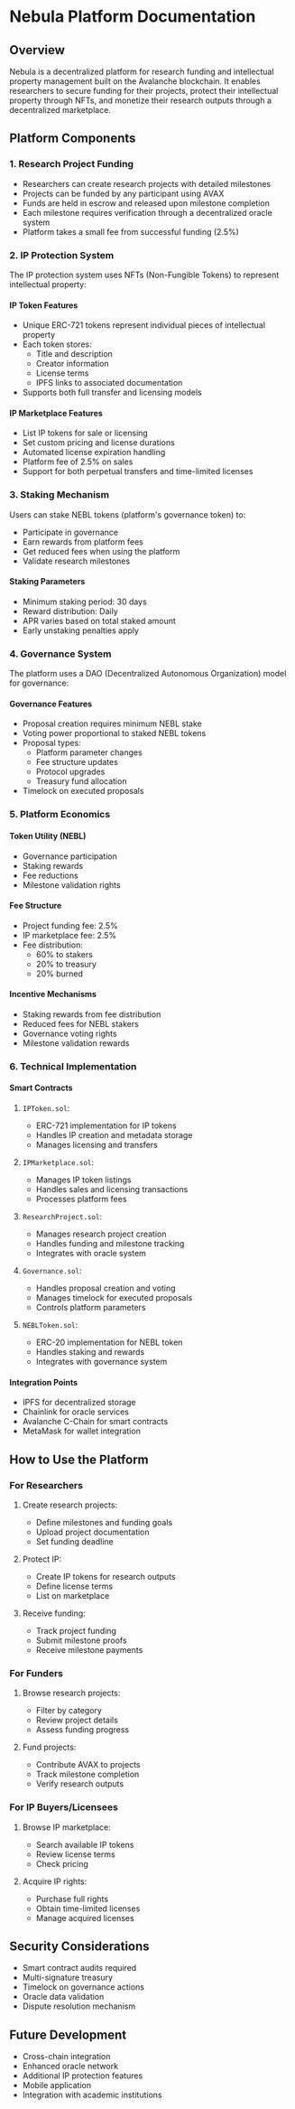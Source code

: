# Nebula Platform Documentation

## Overview
Nebula is a decentralized platform for research funding and intellectual property management built on the Avalanche blockchain. It enables researchers to secure funding for their projects, protect their intellectual property through NFTs, and monetize their research outputs through a decentralized marketplace.

## Platform Components

### 1. Research Project Funding
- Researchers can create research projects with detailed milestones
- Projects can be funded by any participant using AVAX
- Funds are held in escrow and released upon milestone completion
- Each milestone requires verification through a decentralized oracle system
- Platform takes a small fee from successful funding (2.5%)

### 2. IP Protection System
The IP protection system uses NFTs (Non-Fungible Tokens) to represent intellectual property:

#### IP Token Features
- Unique ERC-721 tokens represent individual pieces of intellectual property
- Each token stores:
  - Title and description
  - Creator information
  - License terms
  - IPFS links to associated documentation
- Supports both full transfer and licensing models

#### IP Marketplace Features
- List IP tokens for sale or licensing
- Set custom pricing and license durations
- Automated license expiration handling
- Platform fee of 2.5% on sales
- Support for both perpetual transfers and time-limited licenses

### 3. Staking Mechanism
Users can stake NEBL tokens (platform's governance token) to:
- Participate in governance
- Earn rewards from platform fees
- Get reduced fees when using the platform
- Validate research milestones

#### Staking Parameters
- Minimum staking period: 30 days
- Reward distribution: Daily
- APR varies based on total staked amount
- Early unstaking penalties apply

### 4. Governance System
The platform uses a DAO (Decentralized Autonomous Organization) model for governance:

#### Governance Features
- Proposal creation requires minimum NEBL stake
- Voting power proportional to staked NEBL tokens
- Proposal types:
  - Platform parameter changes
  - Fee structure updates
  - Protocol upgrades
  - Treasury fund allocation
- Timelock on executed proposals

### 5. Platform Economics

#### Token Utility (NEBL)
- Governance participation
- Staking rewards
- Fee reductions
- Milestone validation rights

#### Fee Structure
- Project funding fee: 2.5%
- IP marketplace fee: 2.5%
- Fee distribution:
  - 60% to stakers
  - 20% to treasury
  - 20% burned

#### Incentive Mechanisms
- Staking rewards from fee distribution
- Reduced fees for NEBL stakers
- Governance voting rights
- Milestone validation rewards

### 6. Technical Implementation

#### Smart Contracts
1. `IPToken.sol`:
   - ERC-721 implementation for IP tokens
   - Handles IP creation and metadata storage
   - Manages licensing and transfers

2. `IPMarketplace.sol`:
   - Manages IP token listings
   - Handles sales and licensing transactions
   - Processes platform fees

3. `ResearchProject.sol`:
   - Manages research project creation
   - Handles funding and milestone tracking
   - Integrates with oracle system

4. `Governance.sol`:
   - Handles proposal creation and voting
   - Manages timelock for executed proposals
   - Controls platform parameters

5. `NEBLToken.sol`:
   - ERC-20 implementation for NEBL token
   - Handles staking and rewards
   - Integrates with governance system

#### Integration Points
- IPFS for decentralized storage
- Chainlink for oracle services
- Avalanche C-Chain for smart contracts
- MetaMask for wallet integration

## How to Use the Platform

### For Researchers
1. Create research projects:
   - Define milestones and funding goals
   - Upload project documentation
   - Set funding deadline

2. Protect IP:
   - Create IP tokens for research outputs
   - Define license terms
   - List on marketplace

3. Receive funding:
   - Track project funding
   - Submit milestone proofs
   - Receive milestone payments

### For Funders
1. Browse research projects:
   - Filter by category
   - Review project details
   - Assess funding progress

2. Fund projects:
   - Contribute AVAX to projects
   - Track milestone completion
   - Verify research outputs

### For IP Buyers/Licensees
1. Browse IP marketplace:
   - Search available IP tokens
   - Review license terms
   - Check pricing

2. Acquire IP rights:
   - Purchase full rights
   - Obtain time-limited licenses
   - Manage acquired licenses

## Security Considerations
- Smart contract audits required
- Multi-signature treasury
- Timelock on governance actions
- Oracle data validation
- Dispute resolution mechanism

## Future Development
- Cross-chain integration
- Enhanced oracle network
- Additional IP protection features
- Mobile application
- Integration with academic institutions